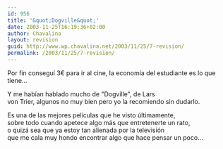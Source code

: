 ```yaml
---
id: 956
title: '&quot;Dogville&quot;'
date: 2003-11-25T16:19:36+02:00
author: Chavalina
layout: revision
guid: http://www.wp.chavalina.net/2003/11/25/7-revision/
permalink: /2003/11/25/7-revision/
---
```

Por fin consegu&iacute; 3&euro; para ir al cine, la econom&iacute;a del estudiante es lo que tiene…

Y me hab&iacute;an hablado mucho de "Dogville", de Lars  
von Trier, algunos no muy bien pero yo la recomiendo sin dudarlo.

Es una de las mejores pel&iacute;culas que he visto &uacute;ltimamente,  
sobre todo cuando apetece algo más que entretenerte un rato,  
o quizá sea que ya estoy tan alienada por la televisión  
que me cala muy hondo encontrar algo que hace pensar un poco…